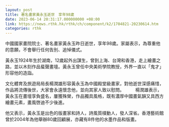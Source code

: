 ```yaml
---
layout: post
title: 著名畫家黃永玉逝世　享年98歲
date: 2023-06-14 20:31:17.000000000 +08:00
link: https://news.rthk.hk/rthk/ch/component/k2/1704821-20230614.htm
categories: rthk
---
```


中國國家畫院院士、著名畫家黃永玉昨日逝世，享年98歲。家屬表示，為尊重他的意願，不會舉行任何告別、追悼儀式。

黃永玉1924年生於湖南，12歲起外出謀生，曾到上海、台灣和香港，走上繪畫之路，並以木刻作品蜚聲畫壇。黃永玉曾任中央美術學院教授，外界一直以「鬼才」形容他的造詣。

文化體育及旅遊局局長楊潤雄形容黃永玉為中國殿堂級畫家，對他逝世深感痛惜，作品將流傳後世，大家會永遠懷念他，並向其家人致以慰問。
　　 
楊潤雄表示，黃永玉在畫壇享負盛名，屢獲殊榮，作品獨具風格，既有濃厚中國畫氣韻又具西方繪畫元素，畫風啓迪不少後進。

他又表示，黃永玉是出色的版畫家和詩人，詩風質樸動人，發人深省。香港藝術館曾於2004年為他舉辦80歲回顧展，亦藏有8件他的水墨作品和版畫。
